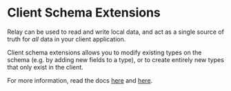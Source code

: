 # Client Schema Extensions

Relay can be used to read and write local data, and act as a single source of truth for _all_ data in your client application.

Client schema extensions allows you to modify existing types on the schema (e.g. by adding new fields to a type), or to create entirely new types that only exist in the client.

For more information, read the docs [here](https://relay.dev/docs/guides/client-schema-extensions/) and [here](https://relay.dev/docs/guided-tour/updating-data/client-only-data/).
